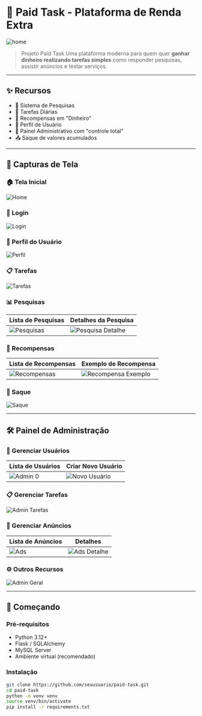 # 💸 Paid Task - Plataforma de Renda Extra

![home](screenshots/home.png)

> Projeto Paid Task 
> Uma plataforma moderna para quem quer **ganhar dinheiro realizando tarefas simples** como responder pesquisas, assistir anúncios e testar serviços.

---

## ✨ Recursos

- 🧠 Sistema de Pesquisas
- 🎯 Tarefas Diárias
- 🎁 Recompensas em "Dinheiro"
- 👤 Perfil de Usuário
- 👮 Painel Administrativo com "controle total"
- 📤 Saque de valores acumulados

---

## 📸 Capturas de Tela

### 🏠 Tela Inicial
![Home](screenshots/home.png)

### 🔐 Login
![Login](screenshots/login.png)

### 👤 Perfil do Usuário
![Perfil](screenshots/profile.png)

### 📋 Tarefas
![Tarefas](screenshots/tasks.png)

### 📊 Pesquisas
| Lista de Pesquisas | Detalhes da Pesquisa |
|--------------------|----------------------|
| ![Pesquisas](screenshots/research.png) | ![Pesquisa Detalhe](screenshots/research_1.png) |

### 🎁 Recompensas
| Lista de Recompensas | Exemplo de Recompensa |
|----------------------|------------------------|
| ![Recompensas](screenshots/reward.png) | ![Recompensa Exemplo](screenshots/reward_0.png) |

### 💸 Saque
![Saque](screenshots/withdraw.png)

---

## 🛠️ Painel de Administração

### 👥 Gerenciar Usuários
| Lista de Usuários | Criar Novo Usuário |
|--------------------|--------------------|
| ![Admin 0](screenshots/admin_0.png) | ![Novo Usuário](screenshots/admin_new_user.png) |

### 📋 Gerenciar Tarefas
![Admin Tarefas](screenshots/admin_task.png)

### 📢 Gerenciar Anúncios
| Lista de Anúncios | Detalhes |
|-------------------|----------|
| ![Ads](screenshots/admin_ads.png) | ![Ads Detalhe](screenshots/admin_ads_1.png) |

### ⚙️ Outros Recursos
![Admin Geral](screenshots/admin_1.png)

---

## 🚀 Começando

### Pré-requisitos
- Python 3.12+
- Flask / SQLAlchemy
- MySQL Server
- Ambiente virtual (recomendado)

### Instalação
```bash
git clone https://github.com/seuusuario/paid-task.git
cd paid-task
python -m venv venv
source venv/bin/activate
pip install -r requirements.txt

